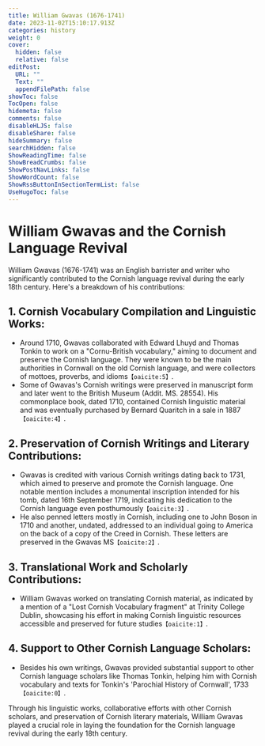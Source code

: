 ```yaml
---
title: William Gwavas (1676-1741)
date: 2023-11-02T15:10:17.913Z
categories: history
weight: 0
cover:
  hidden: false
  relative: false
editPost:
  URL: ""
  Text: ""
  appendFilePath: false
showToc: false
TocOpen: false
hidemeta: false
comments: false
disableHLJS: false
disableShare: false
hideSummary: false
searchHidden: false
ShowReadingTime: false
ShowBreadCrumbs: false
ShowPostNavLinks: false
ShowWordCount: false
ShowRssButtonInSectionTermList: false
UseHugoToc: false
---
```

# William Gwavas and the Cornish Language Revival

William Gwavas (1676-1741) was an English barrister and writer who significantly contributed to the Cornish language revival during the early 18th century. Here's a breakdown of his contributions:

## 1. **Cornish Vocabulary Compilation and Linguistic Works**:
   - Around 1710, Gwavas collaborated with Edward Lhuyd and Thomas Tonkin to work on a "Cornu-British vocabulary," aiming to document and preserve the Cornish language. They were known to be the main authorities in Cornwall on the old Cornish language, and were collectors of mottoes, proverbs, and idioms&#8203;``【oaicite:5】``&#8203;.
   - Some of Gwavas's Cornish writings were preserved in manuscript form and later went to the British Museum (Addit. MS. 28554). His commonplace book, dated 1710, contained Cornish linguistic material and was eventually purchased by Bernard Quaritch in a sale in 1887&#8203;``【oaicite:4】``&#8203;.

## 2. **Preservation of Cornish Writings and Literary Contributions**:
   - Gwavas is credited with various Cornish writings dating back to 1731, which aimed to preserve and promote the Cornish language. One notable mention includes a monumental inscription intended for his tomb, dated 16th September 1719, indicating his dedication to the Cornish language even posthumously&#8203;``【oaicite:3】``&#8203;.
   - He also penned letters mostly in Cornish, including one to John Boson in 1710 and another, undated, addressed to an individual going to America on the back of a copy of the Creed in Cornish. These letters are preserved in the Gwavas MS&#8203;``【oaicite:2】``&#8203;.

## 3. **Translational Work and Scholarly Contributions**:
   - William Gwavas worked on translating Cornish material, as indicated by a mention of a "Lost Cornish Vocabulary fragment" at Trinity College Dublin, showcasing his effort in making Cornish linguistic resources accessible and preserved for future studies&#8203;``【oaicite:1】``&#8203;.

## 4. **Support to Other Cornish Language Scholars**:
   - Besides his own writings, Gwavas provided substantial support to other Cornish language scholars like Thomas Tonkin, helping him with Cornish vocabulary and texts for Tonkin's 'Parochial History of Cornwall', 1733&#8203;``【oaicite:0】``&#8203;.

Through his linguistic works, collaborative efforts with other Cornish scholars, and preservation of Cornish literary materials, William Gwavas played a crucial role in laying the foundation for the Cornish language revival during the early 18th century.
